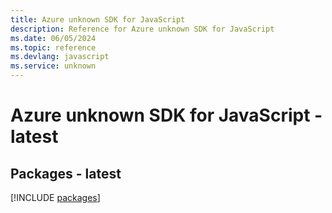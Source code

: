 ```yaml
---
title: Azure unknown SDK for JavaScript
description: Reference for Azure unknown SDK for JavaScript
ms.date: 06/05/2024
ms.topic: reference
ms.devlang: javascript
ms.service: unknown
---
```

# Azure unknown SDK for JavaScript - latest
## Packages - latest
[!INCLUDE [packages](unknown-index.md)]